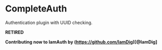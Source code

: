 # CompleteAuth
Authentication plugin with UUID checking.

__RETIRED__

**Contributing now to IamAuth by (https://github.com/IamDig)[@IamDig]**
